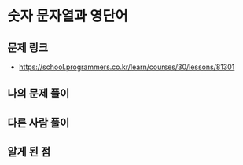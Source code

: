 # 숫자 문자열과 영단어

## 문제 링크

- https://school.programmers.co.kr/learn/courses/30/lessons/81301

## 나의 문제 풀이

## 다른 사람 풀이

## 알게 된 점
